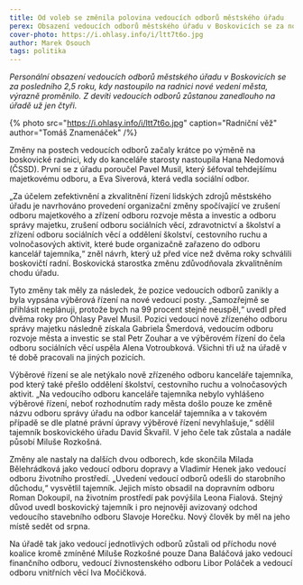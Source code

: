 ```yaml
---
title: Od voleb se změnila polovina vedoucích odborů městského úřadu
perex: Obsazení vedoucích odborů městského úřadu v Boskovicích se za nového vedení města výrazně proměnilo. Z devíti vedoucích zůstanou zanedlouho na úřadě už jen čtyři.
cover-photo: https://i.ohlasy.info/i/ltt7t6o.jpg
author: Marek Osouch
tags: politika
---
```


*Personální obsazení vedoucích odborů městského úřadu v Boskovicích se za posledního 2,5 roku, kdy nastoupilo na radnici nové vedení města, výrazně proměnilo. Z devíti vedoucích odborů zůstanou zanedlouho na úřadě už jen čtyři.*

{% photo src="https://i.ohlasy.info/i/ltt7t6o.jpg" caption="Radniční věž" author="Tomáš Znamenáček" /%}

Změny na postech vedoucích odborů začaly krátce po výměně na boskovické radnici, kdy do kanceláře starosty nastoupila Hana Nedomová (ČSSD). První se z úřadu poroučel Pavel Musil, který šéfoval tehdejšímu majetkovému odboru, a Eva Siverová, která vedla sociální odbor.

„Za účelem zefektivnění a zkvalitnění řízení lidských zdrojů městského úřadu je navrhováno provedení organizační změny spočívající ve zrušení odboru majetkového a zřízení odboru rozvoje města a investic a odboru správy majetku, zrušení odboru sociálních věcí, zdravotnictví a školství a zřízení odboru sociálních věcí a oddělení školství, cestovního ruchu a volnočasových aktivit, které bude organizačně zařazeno do odboru kancelář tajemníka,“ zněl návrh, který už před více než dvěma roky schválili boskovičtí radní. Boskovická starostka změnu zdůvodňovala zkvalitněním chodu úřadu.

Tyto změny tak měly za následek, že pozice vedoucích odborů zanikly a byla vypsána výběrová řízení na nové vedoucí posty. „Samozřejmě se přihlásit neplánuji, protože bych na 99 procent stejně neuspěl,“ uvedl před dvěma roky pro Ohlasy Pavel Musil. Pozici vedoucí nově zřízeného odboru správy majetku následně získala Gabriela Šmerdová, vedoucím odboru rozvoje města a investic se stal Petr Zouhar a ve výběrovém řízení do čela odboru sociálních věcí uspěla Alena Votroubková. Všichni tři už na úřadě v té době pracovali na jiných pozicích.

Výběrové řízení se ale netýkalo nově zřízeného odboru kanceláře tajemníka, pod který také přešlo oddělení školství, cestovního ruchu a volnočasových aktivit. „Na vedoucího odboru kanceláře tajemníka nebylo vyhlášeno výběrové řízení, neboť rozhodnutím rady města došlo pouze ke změně názvu odboru správy úřadu na odbor kancelář tajemníka a v takovém případě se dle platné právní úpravy výběrové řízení nevyhlašuje,“ sdělil tajemník boskovického úřadu David Škvařil. V jeho čele tak zůstala a nadále působí Miluše Rozkošná.

Změny ale nastaly na dalších dvou odborech, kde skončila Milada Bělehrádková jako vedoucí odboru dopravy a Vladimír Henek jako vedoucí odboru životního prostředí. „Uvedení vedoucí odborů odešli do starobního důchodu,“ vysvětlil tajemník. Jejich místo obsadil na dopravním odboru Roman Dokoupil, na životním prostředí pak povýšila Leona Fialová. Stejný důvod uvedl boskovický tajemník i pro nejnověji avizovaný odchod vedoucího stavebního odboru Slavoje Horečku. Nový člověk by měl na jeho místě sedět od srpna.

Na úřadě tak jako vedoucí jednotlivých odborů zůstali od příchodu nové koalice kromě zmíněné Miluše Rozkošné pouze Dana Baláčová jako vedoucí finančního odboru, vedoucí živnostenského odboru Libor Poláček a vedoucí odboru vnitřních věcí Iva Močičková. 
